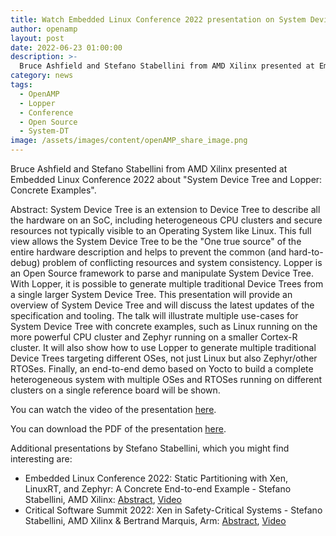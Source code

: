 ```yaml
---
title: Watch Embedded Linux Conference 2022 presentation on System Device Tree and Lopper
author: openamp
layout: post
date: 2022-06-23 01:00:00
description: >-
  Bruce Ashfield and Stefano Stabellini from AMD Xilinx presented at Embedded Linux Conference 2022 about "System Device Tree and Lopper: Concrete Examples"
category: news
tags:
  - OpenAMP
  - Lopper
  - Conference
  - Open Source
  - System-DT
image: /assets/images/content/openAMP_share_image.png
---
```

Bruce Ashfield and Stefano Stabellini from AMD Xilinx presented at Embedded Linux Conference 2022 about "System Device Tree and Lopper: Concrete Examples".

Abstract:
System Device Tree is an extension to Device Tree to describe all the hardware on an SoC, including heterogeneous CPU clusters and secure resources not typically visible to an Operating System like Linux. This full view allows the System Device Tree to be the "One true source" of the entire hardware description and helps to prevent the common (and hard-to-debug) problem of conflicting resources and system consistency. Lopper is an Open Source framework to parse and manipulate System Device Tree. With Lopper, it is possible to generate multiple traditional Device Trees from a single larger System Device Tree. This presentation will provide an overview of System Device Tree and will discuss the latest updates of the specification and tooling. The talk will illustrate multiple use-cases for System Device Tree with concrete examples, such as Linux running on the more powerful CPU cluster and Zephyr running on a smaller Cortex-R cluster. It will also show how to use Lopper to generate multiple traditional Device Trees targeting different OSes, not just Linux but also Zephyr/other RTOSes. Finally, an end-to-end demo based on Yocto to build a complete heterogeneous system with multiple OSes and RTOSes running on different clusters on a single reference board will be shown.

You can watch the video of the presentation [here](https://www.youtube.com/watch?v=m8wh0pT_P-c&list=PLbzoR-pLrL6r8ZZ_3KT5dYt6yhL3V_Ig4&index=37).

You can download the PDF of the presentation [here](https://static.sched.com/hosted_files/ossna2022/d9/Lopper%20ELCNA%202022.pdf).

Additional presentations by Stefano Stabellini, which you might find interesting are:
* Embedded Linux Conference 2022: Static Partitioning with Xen, LinuxRT, and Zephyr: A Concrete End-to-end Example - Stefano Stabellini, AMD Xilinx: [Abstract](https://ossna2022.sched.com/event/11NqZ/static-partitioning-with-xen-linuxrt-and-zephyr-a-concrete-end-to-end-example-stefano-stabellini-amd?iframe=no), [Video](https://www.youtube.com/watch?v=CiELAJCuHJg&list=PLbzoR-pLrL6r8ZZ_3KT5dYt6yhL3V_Ig4&index=35)
* Critical Software Summit 2022: Xen in Safety-Critical Systems - Stefano Stabellini, AMD Xilinx & Bertrand Marquis, Arm: [Abstract](https://ossna2022.sched.com/event/11Nua/xen-in-safety-critical-systems-stefano-stabellini-amd-bertrand-marquis-arm?iframe=no), [Video](https://www.youtube.com/watch?v=SHo-gCZH5rg&list=PLbzoR-pLrL6pR0cSMlk3Lz3ncNbP21AB0&index=5)

